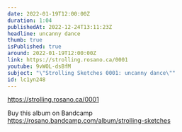 ```yaml
---
date: 2022-01-19T12:00:00Z
duration: 1:04
publishedAt: 2022-12-24T13:11:23Z
headline: uncanny dance
thumb: true
isPublished: true
around: 2022-01-19T12:00:00Z
link: https://strolling.rosano.ca/0001
youtube: 9vWOL-dsBfM
subject: "\"Strolling Sketches 0001: uncanny dance\""
id: lc1yn248
---
```

https://strolling.rosano.ca/0001



Buy this album on Bandcamp https://rosano.bandcamp.com/album/strolling-sketches
